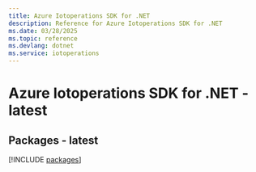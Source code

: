 ```yaml
---
title: Azure Iotoperations SDK for .NET
description: Reference for Azure Iotoperations SDK for .NET
ms.date: 03/28/2025
ms.topic: reference
ms.devlang: dotnet
ms.service: iotoperations
---
```

# Azure Iotoperations SDK for .NET - latest
## Packages - latest
[!INCLUDE [packages](iotoperations-index.md)]